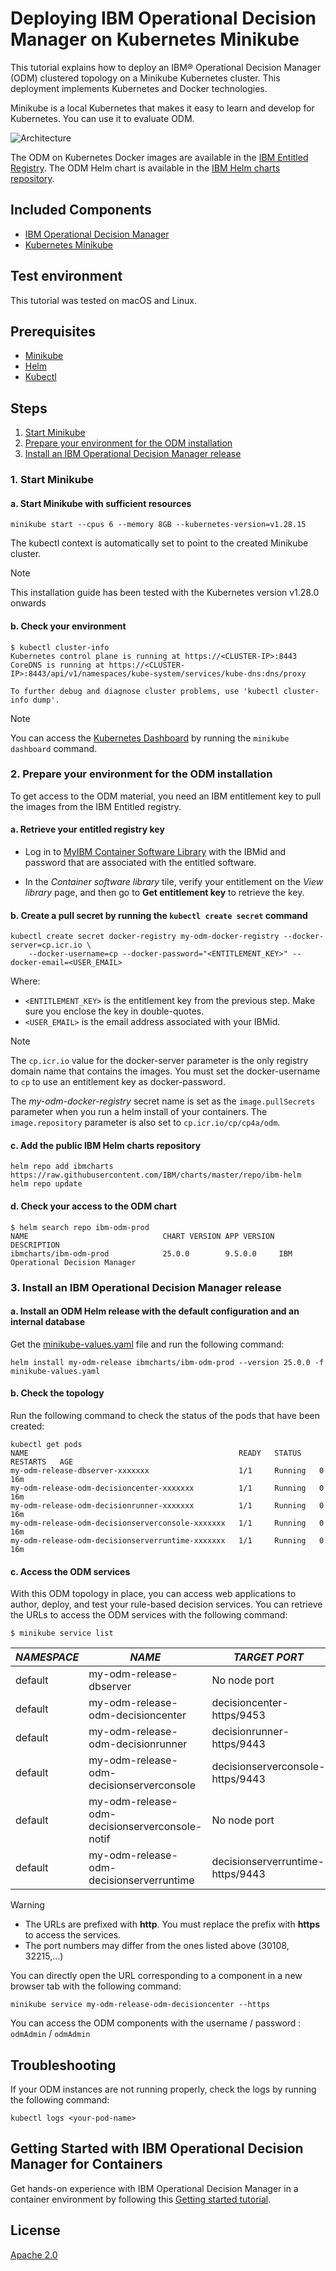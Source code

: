 # Deploying IBM Operational Decision Manager on Kubernetes Minikube

This tutorial explains how to deploy an IBM® Operational Decision Manager (ODM) clustered topology on a Minikube Kubernetes cluster. This deployment implements Kubernetes and Docker technologies.

Minikube is a local Kubernetes that makes it easy to learn and develop for Kubernetes. You can use it to evaluate ODM.

![Architecture](images/minikube-architecture.png)

The ODM on Kubernetes Docker images are available in the [IBM Entitled Registry](https://www.ibm.com/cloud/container-registry). The ODM Helm chart is available in the [IBM Helm charts repository](https://github.com/IBM/charts).

## Included Components

- [IBM Operational Decision Manager](https://www.ibm.com/docs/en/odm/9.5.0?topic=operational-decision-manager-certified-kubernetes-950)
- [Kubernetes Minikube](https://minikube.sigs.k8s.io/docs/)

## Test environment

This tutorial was tested on macOS and Linux.

## Prerequisites

- [Minikube](https://minikube.sigs.k8s.io/docs/start/)
- [Helm](https://helm.sh/docs/intro/install/)
- [Kubectl](https://kubernetes.io/docs/tasks/tools/install-kubectl-linux/)

## Steps

1. [Start Minikube](#1-start-minikube)
2. [Prepare your environment for the ODM installation](#2-prepare-your-environment-for-the-odm-installation)
3. [Install an IBM Operational Decision Manager release](#3-install-an-ibm-operational-decision-manager-release)

### 1. Start Minikube

#### a. Start Minikube with sufficient resources

```shell
minikube start --cpus 6 --memory 8GB --kubernetes-version=v1.28.15
```

The kubectl context is automatically set to point to the created Minikube cluster.

> [!NOTE]
> This installation guide has been tested with the Kubernetes version v1.28.0 onwards

#### b. Check your environment

```shell
$ kubectl cluster-info
Kubernetes control plane is running at https://<CLUSTER-IP>:8443
CoreDNS is running at https://<CLUSTER-IP>:8443/api/v1/namespaces/kube-system/services/kube-dns:dns/proxy

To further debug and diagnose cluster problems, use 'kubectl cluster-info dump'.
```

> [!NOTE]
> You can access the [Kubernetes Dashboard](https://kubernetes.io/docs/tasks/access-application-cluster/web-ui-dashboard/) by running the `minikube dashboard` command.

### 2. Prepare your environment for the ODM installation

To get access to the ODM material, you need an IBM entitlement key to pull the images from the IBM Entitled registry.

#### a. Retrieve your entitled registry key

- Log in to [MyIBM Container Software Library](https://myibm.ibm.com/products-services/containerlibrary) with the IBMid and password that are associated with the entitled software.

- In the *Container software library* tile, verify your entitlement on the *View library* page, and then go to **Get entitlement key** to retrieve the key.

#### b. Create a pull secret by running the `kubectl create secret` command

```shell
kubectl create secret docker-registry my-odm-docker-registry --docker-server=cp.icr.io \
    --docker-username=cp --docker-password="<ENTITLEMENT_KEY>" --docker-email=<USER_EMAIL>
```

Where:

- `<ENTITLEMENT_KEY>` is the entitlement key from the previous step. Make sure you enclose the key in double-quotes.
- `<USER_EMAIL>` is the email address associated with your IBMid.

> [!NOTE]
> The `cp.icr.io` value for the docker-server parameter is the only registry domain name that contains the images. You must set the docker-username to `cp` to use an entitlement key as docker-password.

The *my-odm-docker-registry* secret name is set as the `image.pullSecrets` parameter when you run a helm install of your containers. The `image.repository` parameter is also set to `cp.icr.io/cp/cp4a/odm`.

#### c. Add the public IBM Helm charts repository

```shell
helm repo add ibmcharts https://raw.githubusercontent.com/IBM/charts/master/repo/ibm-helm
helm repo update
```

#### d. Check your access to the ODM chart

```shell
$ helm search repo ibm-odm-prod
NAME                              CHART VERSION APP VERSION DESCRIPTION
ibmcharts/ibm-odm-prod            25.0.0        9.5.0.0     IBM Operational Decision Manager
```

### 3. Install an IBM Operational Decision Manager release

#### a. Install an ODM Helm release with the default configuration and an internal database

Get the [minikube-values.yaml](./minikube-values.yaml) file and run the following command:

```shell
helm install my-odm-release ibmcharts/ibm-odm-prod --version 25.0.0 -f minikube-values.yaml
```

#### b. Check the topology

Run the following command to check the status of the pods that have been created:

```shell
kubectl get pods
NAME                                               READY   STATUS    RESTARTS   AGE
my-odm-release-dbserver-xxxxxxx                    1/1     Running   0          16m
my-odm-release-odm-decisioncenter-xxxxxxx          1/1     Running   0          16m
my-odm-release-odm-decisionrunner-xxxxxxx          1/1     Running   0          16m
my-odm-release-odm-decisionserverconsole-xxxxxxx   1/1     Running   0          16m
my-odm-release-odm-decisionserverruntime-xxxxxxx   1/1     Running   0          16m

```

#### c. Access the ODM services

With this ODM topology in place, you can access web applications to author, deploy, and test your rule-based decision services. You can retrieve the URLs to access the ODM services with the following command:

```shell
$ minikube service list
```

| *NAMESPACE* | *NAME* | *TARGET PORT* | *URL* |
|---|---|---|---|
| default | my-odm-release-dbserver | No node port | |
| default | my-odm-release-odm-decisioncenter | decisioncenter-https/9453 | http://`<CLUSTER-IP>`:30108 |
| default | my-odm-release-odm-decisionrunner | decisionrunner-https/9443 | http://`<CLUSTER-IP>`:32215 |
| default | my-odm-release-odm-decisionserverconsole | decisionserverconsole-https/9443 | http://`<CLUSTER-IP>`:32040 |
| default | my-odm-release-odm-decisionserverconsole-notif | No node port | |
| default | my-odm-release-odm-decisionserverruntime | decisionserverruntime-https/9443  | http://`<CLUSTER-IP>`:32346 |

> [!WARNING]
> - The URLs are prefixed with **http**. You must replace the prefix with **https** to access the services.
> - The port numbers may differ from the ones listed above (30108, 32215,...)

You can directly open the URL corresponding to a component in a new browser tab with the following command:

```shell
minikube service my-odm-release-odm-decisioncenter --https
```

You can access the ODM components with the username / password : `odmAdmin` / `odmAdmin`

## Troubleshooting

If your ODM instances are not running properly, check the logs by running the following command:

```shell
kubectl logs <your-pod-name>
```

## Getting Started with IBM Operational Decision Manager for Containers

Get hands-on experience with IBM Operational Decision Manager in a container environment by following this [Getting started tutorial](https://github.com/DecisionsDev/odm-for-container-getting-started/blob/master/README.md).

## License

[Apache 2.0](/LICENSE)
